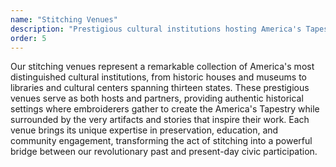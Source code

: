 ```yaml
---
name: "Stitching Venues"
description: "Prestigious cultural institutions hosting America's Tapestry embroiderers across thirteen states."
order: 5
---
```


Our stitching venues represent a remarkable collection of America's most distinguished cultural institutions, from historic houses and museums to libraries and cultural centers spanning thirteen states. These prestigious venues serve as both hosts and partners, providing authentic historical settings where embroiderers gather to create the America's Tapestry while surrounded by the very artifacts and stories that inspire their work. Each venue brings its unique expertise in preservation, education, and community engagement, transforming the act of stitching into a powerful bridge between our revolutionary past and present-day civic participation.
